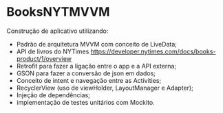 # BooksNYTMVVM
Construção de aplicativo utilizando:
- Padrão de arquitetura MVVM com conceito de LiveData;
- API de livros do NYTimes https://developer.nytimes.com/docs/books-product/1/overview
- Retrofit para fazer a ligação entre o app e a API externa;
- GSON para fazer a conversão de json em dados;
- Conceito de intent e navegação entre as Activities;
- RecyclerView (uso de viewHolder, LayoutManager e Adapter);
- Injeção de dependências;
- implementação de testes unitários com Mockito.

